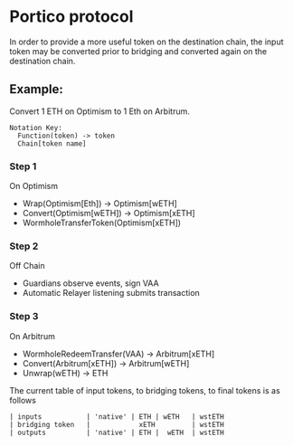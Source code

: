 
# Portico protocol

In order to provide a more useful token on the destination chain,
the input token may be converted prior to bridging and converted 
again on the destination chain.



## Example:

Convert 1 ETH on Optimism to 1 Eth on Arbitrum.

```
Notation Key:
  Function(token) -> token
  Chain[token name]
```


### Step 1

On Optimism

- Wrap(Optimism[Eth]) -> Optimism[wETH]
- Convert(Optimism[wETH]) -> Optimism[xETH]
- WormholeTransferToken(Optimism[xETH])

### Step 2

Off Chain

- Guardians observe events, sign VAA
- Automatic Relayer listening submits transaction

### Step 3

On Arbitrum

- WormholeRedeemTransfer(VAA) -> Arbitrum[xETH]
- Convert(Arbitrum[xETH]) -> Arbitrum[wETH]
- Unwrap(wETH) -> ETH


The current table of input tokens, to bridging tokens,
to final tokens is as follows

```
| inputs           | 'native' | ETH | wETH   | wstETH
| bridging token   |            xETH         | wstETH
| outputs          | 'native' | ETH |  wETH  | wstETH
```
